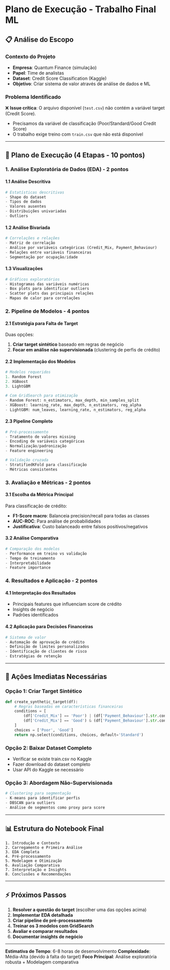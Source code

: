 # Plano de Execução - Trabalho Final ML

## 📋 Análise do Escopo

### **Contexto do Projeto**
- **Empresa**: Quantum Finance (simulação)
- **Papel**: Time de analistas
- **Dataset**: Credit Score Classification (Kaggle)
- **Objetivo**: Criar sistema de valor através de análise de dados e ML

### **Problema Identificado**
❌ **Issue crítica**: O arquivo disponível (`test.csv`) não contém a variável target (Credit Score). 
- Precisamos da variável de classificação (Poor/Standard/Good Credit Score)
- O trabalho exige treino com `train.csv` que não está disponível

---

## 🎯 Plano de Execução (4 Etapas - 10 pontos)

### **1. Análise Exploratória de Dados (EDA) - 2 pontos**

#### **1.1 Análise Descritiva**
```python
# Estatísticas descritivas
- Shape do dataset
- Tipos de dados
- Valores ausentes
- Distribuições univariadas
- Outliers
```

#### **1.2 Análise Bivariada**
```python
# Correlações e relações
- Matriz de correlação
- Análise por variáveis categóricas (Credit_Mix, Payment_Behaviour)
- Relações entre variáveis financeiras
- Segmentação por ocupação/idade
```

#### **1.3 Visualizações**
```python
# Gráficos exploratórios
- Histogramas das variáveis numéricas
- Box plots para identificar outliers
- Scatter plots das principais relações
- Mapas de calor para correlações
```

### **2. Pipeline de Modelos - 4 pontos**

#### **2.1 Estratégia para Falta de Target**
Duas opções:
1. **Criar target sintético** baseado em regras de negócio
2. **Focar em análise não supervisionada** (clustering de perfis de crédito)

#### **2.2 Implementação dos Modelos**
```python
# Modelos requeridos
1. Random Forest
2. XGBoost  
3. LightGBM

# Com GridSearch para otimização
- Random Forest: n_estimators, max_depth, min_samples_split
- XGBoost: learning_rate, max_depth, n_estimators, reg_alpha
- LightGBM: num_leaves, learning_rate, n_estimators, reg_alpha
```

#### **2.3 Pipeline Completo**
```python
# Pré-processamento
- Tratamento de valores missing
- Encoding de variáveis categóricas
- Normalização/padronização
- Feature engineering

# Validação cruzada
- StratifiedKFold para classificação
- Métricas consistentes
```

### **3. Avaliação e Métricas - 2 pontos**

#### **3.1 Escolha da Métrica Principal**
Para classificação de crédito:
- **F1-Score macro**: Balanceia precision/recall para todas as classes
- **AUC-ROC**: Para análise de probabilidades
- **Justificativa**: Custo balanceado entre falsos positivos/negativos

#### **3.2 Análise Comparativa**
```python
# Comparação dos modelos
- Performance em treino vs validação
- Tempo de treinamento
- Interpretabilidade
- Feature importance
```

### **4. Resultados e Aplicação - 2 pontos**

#### **4.1 Interpretação dos Resultados**
- Principais features que influenciam score de crédito
- Insights de negócio
- Padrões identificados

#### **4.2 Aplicação para Decisões Financeiras**
```python
# Sistema de valor
- Automação de aprovação de crédito
- Definição de limites personalizados
- Identificação de clientes de risco
- Estratégias de retenção
```

---

## 🚨 Ações Imediatas Necessárias

### **Opção 1: Criar Target Sintético**
```python
def create_synthetic_target(df):
    # Regras baseadas em características financeiras
    conditions = [
        (df['Credit_Mix'] == 'Poor') | (df['Payment_Behaviour'].str.contains('Low')),
        (df['Credit_Mix'] == 'Good') & (df['Payment_Behaviour'].str.contains('High')),
    ]
    choices = ['Poor', 'Good']
    return np.select(conditions, choices, default='Standard')
```

### **Opção 2: Baixar Dataset Completo**
- Verificar se existe train.csv no Kaggle
- Fazer download do dataset completo
- Usar API do Kaggle se necessário

### **Opção 3: Abordagem Não-Supervisionada**
```python
# Clustering para segmentação
- K-means para identificar perfis
- DBSCAN para outliers
- Análise de segmentos como proxy para score
```

---

## 📊 Estrutura do Notebook Final

```
1. Introdução e Contexto
2. Carregamento e Primeira Análise
3. EDA Completa
4. Pré-processamento
5. Modelagem e Otimização
6. Avaliação Comparativa
7. Interpretação e Insights
8. Conclusões e Recomendações
```

---

## ⚡ Próximos Passos

1. **Resolver a questão do target** (escolher uma das opções acima)
2. **Implementar EDA detalhada** 
3. **Criar pipeline de pré-processamento**
4. **Treinar os 3 modelos com GridSearch**
5. **Avaliar e comparar resultados**
6. **Documentar insights de negócio**

---

**Estimativa de Tempo**: 6-8 horas de desenvolvimento
**Complexidade**: Média-Alta (devido à falta do target)
**Foco Principal**: Análise exploratória robusta + Modelagem comparativa